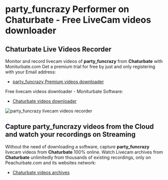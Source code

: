 # party_funcrazy Performer on Chaturbate - Free LiveCam videos downloader

## Chaturbate Live Videos Recorder

Monitor and record livecam videos of **party_funcrazy** from **Chaturbate** with Moniturbate.com
Get a premium trial for free by just and only registering with your Email address:
* [party_funcrazy Premium videos downloader](https://moniturbate.com/request-demo-licence-key.html)

Free livecam videos downloader - Moniturbate Software:
* [Chaturbate videos downloader](https://moniturbate.com/moniturbate-download-software.html)

![party_funcrazy livecam videos recorder](https://peachurnet.com/templates/moniturbate-software.png)


## Capture party_funcrazy videos from the Cloud and watch your recordings on Streaming

Without the need of downloading a software, capture **party_funcrazy** livecam videos from **Chaturbate** 100% online.
Watch Livecam archives from **Chaturbate** unlimitedly from thousands of existing recordings, only on Peachurbate.com and its websites network:
* [Chaturbate videos archives](https://peachurnet.com/)